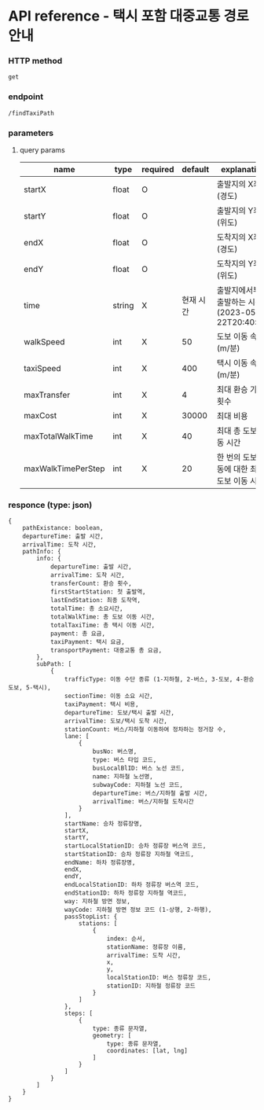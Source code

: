 # API reference - 택시 포함 대중교통 경로안내

### HTTP method

`get`

### endpoint

`/findTaxiPath`

### parameters

1. query params

   | name               | type   | required | default   | explanation                                            |
   | ------------------ | ------ | -------- | --------- | ------------------------------------------------------ |
   | startX             | float  | O        |           | 출발지의 X좌표 (경도)                                  |
   | startY             | float  | O        |           | 출발지의 Y좌표 (위도)                                  |
   | endX               | float  | O        |           | 도착지의 X좌표 (경도)                                  |
   | endY               | float  | O        |           | 도착지의 Y좌표 (위도)                                  |
   | time               | string | X        | 현재 시간 | 출발지에서부터 출발하는 시간 <br>(2023-05-22T20:40:00) |
   | walkSpeed          | int    | X        | 50        | 도보 이동 속도 (m/분)                                  |
   | taxiSpeed          | int    | X        | 400       | 택시 이동 속도 (m/분)                                  |
   | maxTransfer        | int    | X        | 4         | 최대 환승 가능 횟수                                    |
   | maxCost            | int    | X        | 30000     | 최대 비용                                              |
   | maxTotalWalkTime   | int    | X        | 40        | 최대 총 도보 이동 시간                                 |
   | maxWalkTimePerStep | int    | X        | 20        | 한 번의 도보 이동에 대한 최대 도보 이동 시간           |

### responce (type: json)

```
{
    pathExistance: boolean,
    departureTime: 출발 시간,
    arrivalTime: 도착 시간,
    pathInfo: {
        info: {
            departureTime: 출발 시간,
            arrivalTime: 도착 시간,
            transferCount: 환승 횟수,
            firstStartStation: 첫 출발역,
            lastEndStation: 최종 도착역,
            totalTime: 총 소요시간,
            totalWalkTime: 총 도보 이동 시간,
            totalTaxiTime: 총 택시 이동 시간,
            payment: 총 요금,
            taxiPayment: 택시 요금,
            transportPayment: 대중교통 총 요금,
        },
        subPath: [
            {
                trafficType: 이동 수단 종류 (1-지하철, 2-버스, 3-도보, 4-환승 도보, 5-택시),
                sectionTime: 이동 소요 시간,
                taxiPayment: 택시 비용,
                departureTime: 도보/택시 출발 시간,
                arrivalTime: 도보/택시 도착 시간,
                stationCount: 버스/지하철 이동하여 정차하는 정거장 수,
                lane: [
                    {
                        busNo: 버스명,
                        type: 버스 타입 코드,
                        busLocalBlID: 버스 노선 코드,
                        name: 지하철 노선명,
                        subwayCode: 지하철 노선 코드,
                        departureTime: 버스/지하철 출발 시간,
                        arrivalTime: 버스/지하철 도착시간
                    }
                ],
                startName: 승차 정류장명,
                startX,
                startY,
                startLocalStationID: 승차 정류장 버스역 코드,
                startStationID: 승차 정류장 지하철 역코드,
                endName: 하차 정류장명,
                endX,
                endY,
                endLocalStationID: 하차 정류장 버스역 코드,
                endStationID: 하차 정류장 지하철 역코드,
                way: 지하철 방면 정보,
                wayCode: 지하철 방면 정보 코드 (1-상행, 2-하행),
                passStopList: {
                    stations: [
                        {
                            index: 순서,
                            stationName: 정류장 이름,
                            arrivalTime: 도착 시간,
                            x,
                            y,
                            localStationID: 버스 정류장 코드,
                            stationID: 지하철 정류장 코드
                        }
                    ]
                },
                steps: [
                    {
                        type: 종류 문자열,
                        geometry: [
                            type: 종류 문자열,
                            coordinates: [lat, lng]
                        ]
                    }
                ]
            }
        ]
    }
}
```
